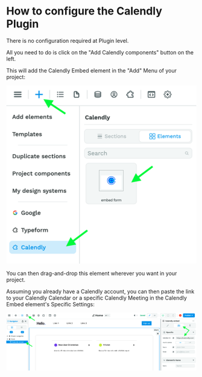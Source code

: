 # How to configure the Calendly Plugin

There is no configuration required at Plugin level.

All you need to do is click on the "Add Calendly components" button on the left. 

This will add the Calendly Embed element in the "Add" Menu of your project:

<img src="https://github.com/weweb-assets/plugin-calendly/blob/main/src/markdown/Calendly%20embed%20element%20in%20add%20menu.png?raw=true">

You can then drag-and-drop this element wherever you want in your project.

Assuming you already have a Calendly account, you can then paste the link to your Calendly Calendar or a specific Calendly Meeting in the Calendly Embed element's Specific Settings:

<img src="https://github.com/weweb-assets/plugin-calendly/blob/main/src/markdown/Calendly%20embed%20element%20specific%20settings.png?raw=true">

